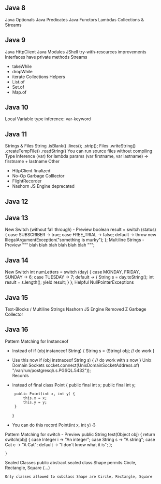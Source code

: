 Java 8
---
Java Optionals
Java Predicates
Java Functors
Lambdas
Collections & Streams

Java 9
---
Java HttpClient
Java Modules
JShell
try-with-resources improvements
Interfaces have private methods
Streams
  - takeWhile
  - dropWhile
  - iterate
Collections Helpers
  - List.of
  - Set.of
  - Map.of
  
Java 10
---
Local Variable type inference: var-keyword

Java 11
---
Strings & Files
  String
    .isBlank()
    .lines();
    .strip();
  Files
    .writeString()
    .createTempFile()
    .readString()
You can run source files without compiling
Type Inference (var) for lambda params
  (var firstname, var lastname) -> firstname + lastname
Other
  - HttpClient finalized
  - No-Op Garbage Colllector
  - FlightRecorder
  - Nashorn JS Engine deprecated

Java 12
---

Java 13
---
New Switch (without fall through) - Preview
  boolean result = switch (status) {
      case SUBSCRIBER -> true;
      case FREE_TRIAL -> false;
      default -> throw new IllegalArgumentException("something is murky");
  };
Multiline Strings - Preview
  """
  blah blah blah
  blah blah blah
  """;
  
Java 14
---
New Switch
   int numLetters = switch (day) {
      case MONDAY, FRIDAY, SUNDAY -> 6;
      case TUESDAY                -> 7;
      default      -> {
         String s = day.toString();
         int result = s.length();
         yield result;
      }
   };
Helpful NullPointerExceptions

Java 15
---
Text-Blocks / Multiline Strings
Nashorn JS Engine Removed
Z Garbage Collector

Java 16
---
Pattern Matching for Instanceof
  - Instead of
     if (obj instanceof String) {
        String s = (String) obj;
        // do work
     }
  - Use this now
     if (obj instnaceof String s) {
        // do work with s now
     }
Unix Domain Sockets
   socket.connect(UnixDomainSocketAddress.of(
        "/var/run/postgresql/.s.PGSQL.5432"));     
Records
  - Instead of
     final class Point {
         public final int x;
         public final int y;
         
         public Point(int x, int y) {
             this.x = x;
             this.y = y;
         }
     }
  - You can do this
     record Point(int x, int y) {}

Pattern Matching for switch - Preview
    public String test(Object obj) {
        return switch(obj) {
            case Integer i -> "An integer";
            case String s -> "A string";
            case Cat c -> "A Cat";
            default -> "I don't know what it is";
        };

    }
Sealed Classes
    public abstract sealed class Shape
        permits Circle, Rectangle, Square {...}
        
    Only classes allowed to subclass Shape are Circle, Rectangle, Square

